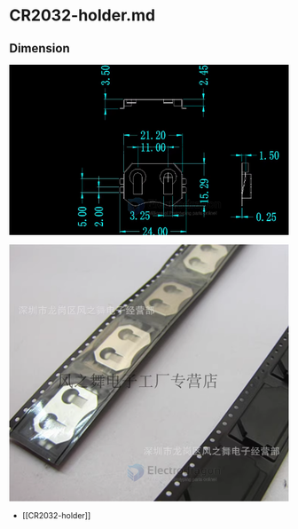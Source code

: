 
# CR2032-holder.md

## Dimension 

![](2024-03-28-18-07-40.png)

![](2024-03-28-18-08-18.png)

- [[CR2032-holder]]